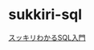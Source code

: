 # sukkiri-sql
[スッキリわかるSQL入門](https://www.amazon.co.jp/%E3%82%B9%E3%83%83%E3%82%AD%E3%83%AA%E3%82%8F%E3%81%8B%E3%82%8BSQL%E5%85%A5%E9%96%80-%E7%AC%AC3%E7%89%88-%E3%83%89%E3%83%AA%E3%83%AB256%E5%95%8F%E4%BB%98%E3%81%8D-%E3%82%B9%E3%83%83%E3%82%AD%E3%83%AA%E3%82%8F%E3%81%8B%E3%82%8B%E5%85%A5%E9%96%80%E3%82%B7%E3%83%AA%E3%83%BC%E3%82%BA-%E4%B8%AD%E5%B1%B1/dp/4295013390/)
